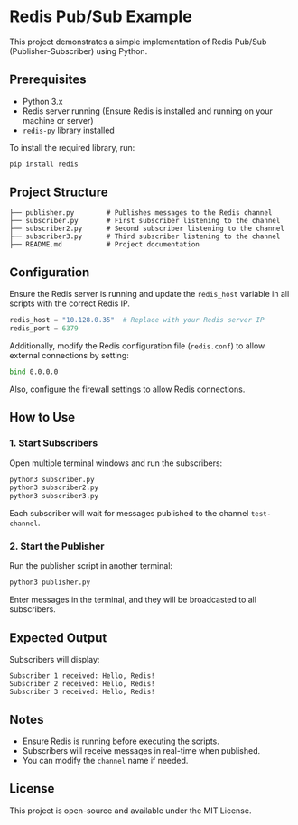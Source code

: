 # Redis Pub/Sub Example

This project demonstrates a simple implementation of Redis Pub/Sub (Publisher-Subscriber) using Python.

## Prerequisites

- Python 3.x
- Redis server running (Ensure Redis is installed and running on your machine or server)
- `redis-py` library installed

To install the required library, run:
```sh
pip install redis
```

## Project Structure

```
├── publisher.py        # Publishes messages to the Redis channel
├── subscriber.py       # First subscriber listening to the channel
├── subscriber2.py      # Second subscriber listening to the channel
├── subscriber3.py      # Third subscriber listening to the channel
├── README.md           # Project documentation
```

## Configuration

Ensure the Redis server is running and update the `redis_host` variable in all scripts with the correct Redis IP.

```python
redis_host = "10.128.0.35"  # Replace with your Redis server IP
redis_port = 6379
```

Additionally, modify the Redis configuration file (`redis.conf`) to allow external connections by setting:
```sh
bind 0.0.0.0
```
Also, configure the firewall settings to allow Redis connections.

## How to Use

### 1. Start Subscribers

Open multiple terminal windows and run the subscribers:
```sh
python3 subscriber.py
python3 subscriber2.py
python3 subscriber3.py
```

Each subscriber will wait for messages published to the channel `test-channel`.

### 2. Start the Publisher

Run the publisher script in another terminal:
```sh
python3 publisher.py
```

Enter messages in the terminal, and they will be broadcasted to all subscribers.

## Expected Output

Subscribers will display:
```
Subscriber 1 received: Hello, Redis!
Subscriber 2 received: Hello, Redis!
Subscriber 3 received: Hello, Redis!
```

## Notes

- Ensure Redis is running before executing the scripts.
- Subscribers will receive messages in real-time when published.
- You can modify the `channel` name if needed.

## License

This project is open-source and available under the MIT License.

